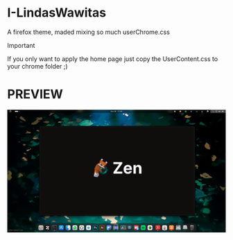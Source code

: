 # I-LindasWawitas

A firefox theme, maded mixing so much userChrome.css

> [!IMPORTANT]  
> If you only want to apply the home page just copy the UserContent.css to your chrome folder ;) 

# PREVIEW
<p align="center">
  <img src="https://github.com/NatryN/I-LindasWawitas/blob/main/Screenshot%20From%202024-10-28%2017-31-04.png?raw=true"/>
</p>


